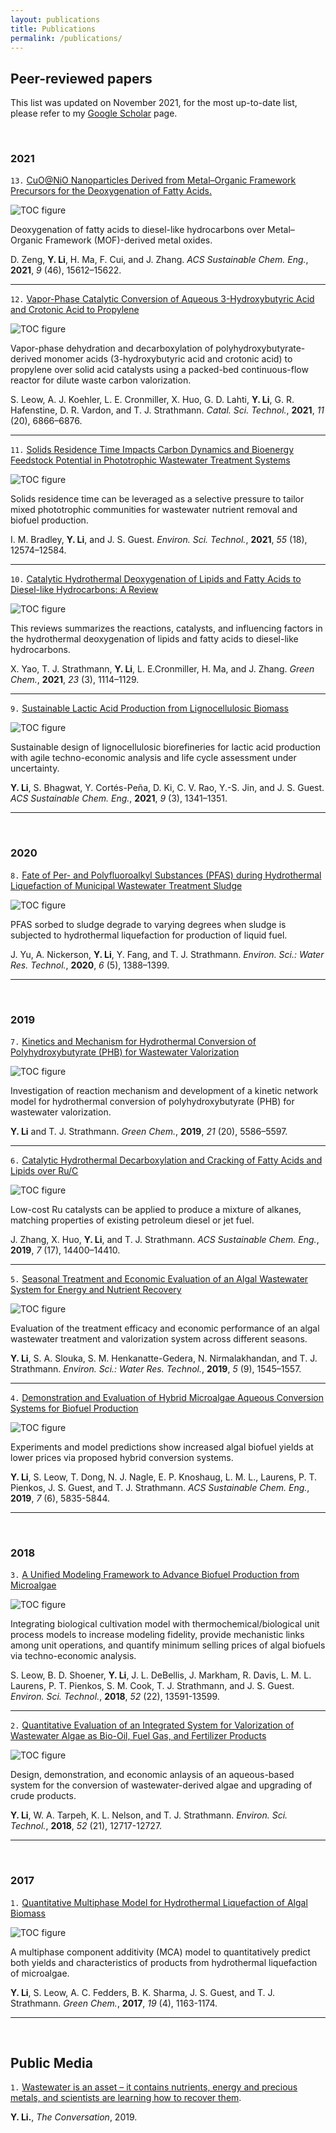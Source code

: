 ```yaml
---
layout: publications
title: Publications
permalink: /publications/
---
```


## Peer-reviewed papers

This list was updated on November 2021, for the most up-to-date list, please refer to my [Google Scholar](https://scholar.google.com/citations?user=5Zv3mM0AAAAJ&hl=en) page.

<br>

### 2021

`13.` [CuO@NiO Nanoparticles Derived from Metal–Organic Framework Precursors for the Deoxygenation of Fatty Acids.](https://doi.org/10.1021/acssuschemeng.1c05773)

![TOC figure](https://pubs.acs.org/na101/home/literatum/publisher/achs/journals/content/ascecg/2021/ascecg.2021.9.issue-46/acssuschemeng.1c05773/20211112/images/medium/sc1c05773_0009.gif#TOC)

Deoxygenation of fatty acids to diesel-like hydrocarbons over Metal–Organic Framework (MOF)-derived metal oxides.

D. Zeng, **Y. Li**, H. Ma, F. Cui, and J. Zhang. *ACS Sustainable Chem. Eng.*, **2021**, *9* (46), 15612–15622.

---

`12.` [Vapor-Phase Catalytic Conversion of Aqueous 3-Hydroxybutyric Acid and Crotonic Acid to Propylene](https://doi.org/10.1039/D1CY01152A)

![TOC figure](https://pubs.rsc.org/en/Image/Get?imageInfo.ImageType=GA&imageInfo.ImageIdentifier.ManuscriptID=D1CY01152A&imageInfo.ImageIdentifier.Year=2021#TOC)

Vapor-phase dehydration and decarboxylation of polyhydroxybutyrate-derived monomer acids (3-hydroxybutyric acid and crotonic acid) to propylene over solid acid catalysts using a packed-bed continuous-flow reactor for dilute waste carbon valorization.

S. Leow, A. J. Koehler, L. E. Cronmiller, X. Huo, G. D. Lahti, **Y. Li**, G. R. Hafenstine, D. R. Vardon, and T. J. Strathmann. *Catal. Sci. Technol.*, **2021**, *11* (20), 6866–6876.

---

`11.` [Solids Residence Time Impacts Carbon Dynamics and Bioenergy Feedstock Potential in Phototrophic Wastewater Treatment Systems](https://doi.org/10.1021/acs.est.1c02590)

![TOC figure](https://pubs.acs.org/na101/home/literatum/publisher/achs/journals/content/esthag/2021/esthag.2021.55.issue-18/acs.est.1c02590/20210914/images/medium/es1c02590_0006.gif#TOC)

Solids residence time can be leveraged as a selective pressure to tailor mixed phototrophic communities for wastewater nutrient removal and biofuel production.

I. M. Bradley, **Y. Li**, and J. S. Guest. *Environ. Sci. Technol.*, **2021**, *55* (18), 12574–12584.

---

`10.` [Catalytic Hydrothermal Deoxygenation of Lipids and Fatty Acids to Diesel-like Hydrocarbons: A Review](https://pubs.rsc.org/en/content/articlelanding/2021/gc/d0gc03707a)

![TOC figure](https://pubs.rsc.org/en/Image/Get?imageInfo.ImageType=GA&imageInfo.ImageIdentifier.ManuscriptID=D0GC03707A&imageInfo.ImageIdentifier.Year=2021#TOC)

This reviews summarizes the reactions, catalysts, and influencing factors in the hydrothermal deoxygenation of lipids and fatty acids to diesel-like hydrocarbons.

X. Yao, T. J. Strathmann, **Y. Li**, L. E.Cronmiller, H. Ma, and J. Zhang. *Green Chem.*, **2021**, *23* (3), 1114–1129.

---

`9.` [Sustainable Lactic Acid Production from Lignocellulosic Biomass](https://doi.org/10.1021/acssuschemeng.0c08055)

![TOC figure](https://pubs.acs.org/na101/home/literatum/publisher/achs/journals/content/ascecg/2021/ascecg.2021.9.issue-3/acssuschemeng.0c08055/20210115/images/medium/sc0c08055_0007.gif#TOC)

Sustainable design of lignocellulosic biorefineries for lactic acid production with agile techno-economic analysis and life cycle assessment under uncertainty.

**Y. Li**, S. Bhagwat, Y. Cortés-Peña, D. Ki, C. V. Rao, Y.-S. Jin, and J. S. Guest. *ACS Sustainable Chem. Eng.*, **2021**, *9* (3), 1341–1351.

---

<br>

### 2020

`8.` [Fate of Per- and Polyfluoroalkyl Substances (PFAS) during Hydrothermal Liquefaction of Municipal Wastewater Treatment Sludge](https://pubs.rsc.org/en/content/articlelanding/2020/ew/c9ew01139k)

![TOC figure](https://pubs.rsc.org/en/Image/Get?imageInfo.ImageType=GA&imageInfo.ImageIdentifier.ManuscriptID=C9EW01139K&imageInfo.ImageIdentifier.Year=2020#TOC)

PFAS sorbed to sludge degrade to varying degrees when sludge is subjected to hydrothermal liquefaction for production of liquid fuel.

J. Yu, A. Nickerson, **Y. Li**, Y. Fang, and T. J. Strathmann. *Environ. Sci.: Water Res. Technol.*, **2020**, *6* (5), 1388–1399.

---

<br>

### 2019

`7.` [Kinetics and Mechanism for Hydrothermal Conversion of Polyhydroxybutyrate (PHB) for Wastewater Valorization](https://pubs.rsc.org/en/content/articlelanding/2019/gc/c9gc02507c)

![TOC figure](https://pubs.rsc.org/en/Image/Get?imageInfo.ImageType=GA&imageInfo.ImageIdentifier.ManuscriptID=C9GC02507C&imageInfo.ImageIdentifier.Year=2019#TOC)

Investigation of reaction mechanism and development of a kinetic network model for hydrothermal conversion of polyhydroxybutyrate (PHB) for wastewater valorization.

**Y. Li** and T. J. Strathmann. *Green Chem.*, **2019**, *21* (20), 5586–5597.

---

`6.` [Catalytic Hydrothermal Decarboxylation and Cracking of Fatty Acids and Lipids over Ru/C](https://doi.org/10.1021/acssuschemeng.9b00215)

![TOC figure](https://pubs.acs.org/na101/home/literatum/publisher/achs/journals/content/ascecg/2019/ascecg.2019.7.issue-17/acssuschemeng.9b00215/20190826/images/medium/sc9b00215_0010.gif#TOC)

Low-cost Ru catalysts can be applied to produce a mixture of alkanes, matching properties of existing petroleum diesel or jet fuel.

J. Zhang, X. Huo, **Y. Li**, and T. J. Strathmann. *ACS Sustainable Chem. Eng.*, **2019**, *7* (17), 14400–14410.

---

`5.` [Seasonal Treatment and Economic Evaluation of an Algal Wastewater System for Energy and Nutrient Recovery](https://pubs.rsc.org/en/content/articlelanding/2019/ew/c9ew00242a)

![TOC figure](https://pubs.rsc.org/en/Image/Get?imageInfo.ImageType=GA&imageInfo.ImageIdentifier.ManuscriptID=C9EW00242A&imageInfo.ImageIdentifier.Year=2019#TOC)

Evaluation of the treatment efficacy and economic performance of an algal wastewater treatment and valorization system across different seasons.

**Y. Li**, S. A. Slouka, S. M. Henkanatte-Gedera, N. Nirmalakhandan, and T. J. Strathmann. *Environ. Sci.: Water Res. Technol.*, **2019**, *5* (9), 1545–1557.

---

`4.` [Demonstration and Evaluation of Hybrid Microalgae Aqueous Conversion Systems for Biofuel Production](https://doi.org/10.1021/acssuschemeng.8b05741)

![TOC figure](https://pubs.acs.org/na101/home/literatum/publisher/achs/journals/content/ascecg/2019/ascecg.2019.7.issue-6/acssuschemeng.8b05741/20190311/images/medium/sc-2018-057418_0007.gif#TOC)

Experiments and model predictions show increased algal biofuel yields at lower prices via proposed hybrid conversion systems.

**Y. Li**, S. Leow, T. Dong, N. J. Nagle, E. P. Knoshaug, L. M. L., Laurens, P. T. Pienkos, J. S. Guest, and T. J. Strathmann. *ACS Sustainable Chem. Eng.*, **2019**, *7* (6), 5835-5844.

---

<br>

### 2018

`3.` [A Unified Modeling Framework to Advance Biofuel Production from Microalgae](https://doi.org/10.1021/acs.est.8b03663)

![TOC figure](https://pubs.acs.org/na101/home/literatum/publisher/achs/journals/content/esthag/2018/esthag.2018.52.issue-22/acs.est.8b03663/20181113/images/medium/es-2018-03663d_0005.gif#TOC)

Integrating biological cultivation model with thermochemical/biological unit process models to increase modeling fidelity, provide mechanistic links among unit operations, and quantify minimum selling prices of algal biofuels via techno-economic analysis.

S. Leow, B. D. Shoener, **Y. Li**, J. L. DeBellis, J. Markham, R. Davis, L. M. L. Laurens, P. T. Pienkos, S. M. Cook, T. J. Strathmann, and J. S. Guest. *Environ. Sci. Technol.*, **2018**, *52* (22), 13591-13599.

---

`2.` [Quantitative Evaluation of an Integrated System for Valorization of Wastewater Algae as Bio-Oil, Fuel Gas, and Fertilizer Products](https://pubs.acs.org/doi/full/10.1021/acs.est.8b04035)

![TOC figure](https://pubs.acs.org/na101/home/literatum/publisher/achs/journals/content/esthag/2018/esthag.2018.52.issue-21/acs.est.8b04035/20181030/images/medium/es-2018-04035u_0007.gif#TOC)

Design, demonstration, and economic anlaysis of an aqueous-based system for the conversion of wastewater-derived algae and upgrading of crude products.

**Y. Li**, W. A. Tarpeh, K. L. Nelson, and T. J. Strathmann. *Environ. Sci. Technol.*, **2018**, *52* (21), 12717-12727.

---

<br>

### 2017

`1.` [Quantitative Multiphase Model for Hydrothermal Liquefaction of Algal Biomass](https://pubs.rsc.org/en/content/articlelanding/2017/gc/c6gc03294j)

![TOC figure](https://pubs.rsc.org/en/Image/Get?imageInfo.ImageType=GA&imageInfo.ImageIdentifier.ManuscriptID=C6GC03294J&imageInfo.ImageIdentifier.Year=2017#TOC)

A multiphase component additivity (MCA) model to quantitatively predict both yields and characteristics of products from hydrothermal liquefaction of microalgae.

**Y. Li**, S. Leow, A. C. Fedders, B. K. Sharma, J. S. Guest, and T. J. Strathmann. *Green Chem.*, **2017**, *19* (4), 1163-1174.

---

<br>

## Public Media

`1.` [Wastewater is an asset – it contains nutrients, energy and precious metals, and scientists are learning how to recover them](https://theconversation.com/wastewater-is-an-asset-it-contains-nutrients-energy-and-precious-metals-and-scientists-are-learning-how-to-recover-them-113264). 

**Y. Li.**, *The Conversation*, 2019.
